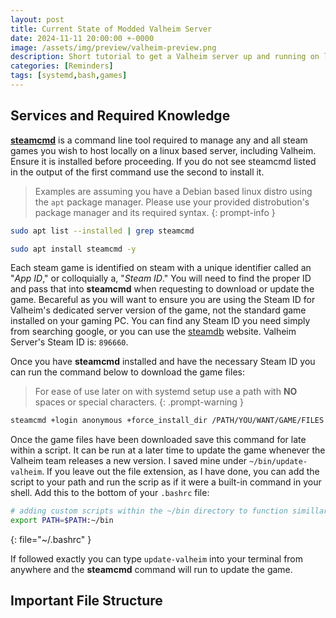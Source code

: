 ```yaml
---
layout: post
title: Current State of Modded Valheim Server
date: 2024-11-11 20:00:00 +-0000
image: /assets/img/preview/valheim-preview.png
description: Short tutorial to get a Valheim server up and running on linux and a reminder to myself of how my current Valheim server installation is setup.
categories: [Reminders]
tags: [systemd,bash,games]
---
```


## Services and Required Knowledge

[__steamcmd__](https://developer.valvesoftware.com/wiki/SteamCMD) is a command line tool required to manage any and all steam games you wish to host locally on a linux based server, including Valheim. Ensure it is installed before proceeding. If you do not see steamcmd listed in the output of the first command use the second to install it.

> Examples are assuming you have a Debian based linux distro using the `apt` package manager. Please use your provided distrobution's package manager and its required syntax.
{: prompt-info }

```bash
sudo apt list --installed | grep steamcmd

sudo apt install steamcmd -y
```

Each steam game is identified on steam with a unique identifier called an "_App ID_," or colloquially a, "_Steam ID_." You will need to find the proper ID and pass that into __steamcmd__ when requesting to download or update the game. Becareful as you will want to ensure you are using the Steam ID for Valheim's dedicated server version of the game, not the standard game installed on your gaming PC. You can find any Steam ID you need simply from searching google, or you can use the [steamdb](https://steamdb.info/) website. Valheim Server's Steam ID is: `896660`.

Once you have __steamcmd__ installed and have the necessary Steam ID you can run the command below to download the game files:

> For ease of use later on with systemd setup use a path with __NO__ spaces or special characters.
{: .prompt-warning }

```bash
steamcmd +login anonymous +force_install_dir /PATH/YOU/WANT/GAME/FILES +app_update 896660 validate +exit
```

Once the game files have been downloaded save this command for late within a script. It can be run at a later time to update the game whenever the Valheim team releases a new version. I saved mine under `~/bin/update-valheim`. If you leave out the file extension, as I have done, you can add the script to your path and run the scrip as if it were a built-in command in your shell. Add this to the bottom of your `.bashrc` file:

```bash
# adding custom scripts within the ~/bin directory to function simillar to built-in commands
export PATH=$PATH:~/bin
```
{: file="~/.bashrc" }

If followed exactly you can type `update-valheim` into your terminal from anywhere and the __steamcmd__ command will run to update the game.

## Important File Structure


